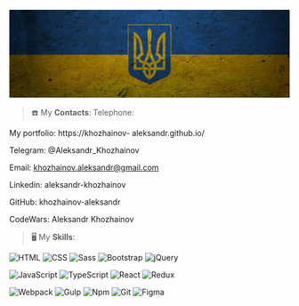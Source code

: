 ![Ukraine](https://github.com/khozhainov-aleksandr/khozhainov-aleksandr/blob/master/assets/flag_gerb_ukraina.jpg)


> ☎️ My **Contacts**:
Telephone:

My portfolio:
https://khozhainov- aleksandr.github.io/

Telegram:
@Aleksandr_Khozhainov

Email:
khozhainov.aleksandr@gmail.com


Linkedin:
aleksandr-khozhainov

GitHub:
khozhainov-aleksandr

CodeWars:
Aleksandr Khozhainov


> 🖥 My **Skills**:

![HTML](https://img.shields.io/badge/-HTML-313131?style=for-the-badge&logo=HTML5)
![CSS](https://img.shields.io/badge/-CSS-313131?style=for-the-badge&logo=CSS3&logoColor=1F92ED)
![Sass](https://img.shields.io/badge/-Sass-313131?style=for-the-badge&logo=Sass)
![Bootstrap](https://img.shields.io/badge/-Bootstrap-313131?style=for-the-badge&logo=Bootstrap)
![jQuery](https://img.shields.io/badge/-jQuery-313131?style=for-the-badge&logo=jQuery)

![JavaScript](https://img.shields.io/badge/-JavaScript-313131?style=for-the-badge&logo=JavaScript)
![TypeScript](https://img.shields.io/badge/-TypeScript-313131?style=for-the-badge&logo=TypeScript)
![React](https://img.shields.io/badge/-React-313131?style=for-the-badge&logo=React)
![Redux](https://img.shields.io/badge/-Redux-313131?style=for-the-badge&logo=Redux)

![Webpack](https://img.shields.io/badge/-Webpack-313131?style=for-the-badge&logo=Webpack)
![Gulp](https://img.shields.io/badge/-Gulp-313131?style=for-the-badge&logo=Gulp)
![Npm](https://img.shields.io/badge/-Npm-313131?style=for-the-badge&logo=Npm)
![Git](https://img.shields.io/badge/-Git-313131?style=for-the-badge&logo=Git)
![Figma](https://img.shields.io/badge/-Figma-313131?style=for-the-badge&logo=Figma)
